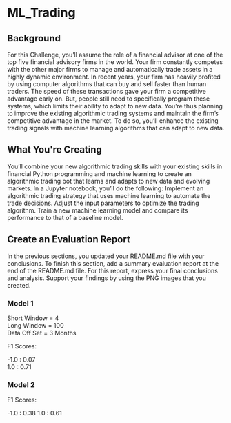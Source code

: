 # ML_Trading

## Background

For this Challenge, you’ll assume the role of a financial advisor at one of the top five financial advisory firms in the world. Your firm constantly competes with the other major firms to manage and automatically trade assets in a highly dynamic environment. In recent years, your firm has heavily profited by using computer algorithms that can buy and sell faster than human traders.
The speed of these transactions gave your firm a competitive advantage early on. But, people still need to specifically program these systems, which limits their ability to adapt to new data. You’re thus planning to improve the existing algorithmic trading systems and maintain the firm’s competitive advantage in the market. To do so, you’ll enhance the existing trading signals with machine learning algorithms that can adapt to new data.

## What You're Creating

You’ll combine your new algorithmic trading skills with your existing skills in financial Python programming and machine learning to create an algorithmic trading bot that learns and adapts to new data and evolving markets.
In a Jupyter notebook, you’ll do the following:
Implement an algorithmic trading strategy that uses machine learning to automate the trade decisions.
Adjust the input parameters to optimize the trading algorithm.
Train a new machine learning model and compare its performance to that of a baseline model.

## Create an Evaluation Report

In the previous sections, you updated your README.md file with your conclusions. To finish this section, add a summary evaluation report at the end of the README.md file. For this report, express your final conclusions and analysis. Support your findings by using the PNG images that you created.

### Model 1 

Short Window = 4\
Long Window = 100\
Data Off Set = 3 Months

F1 Scores:

-1.0 : 0.07\
1.0  : 0.71




### Model 2 

F1 Scores: 

-1.0 : 0.38
1.0  : 0.61

